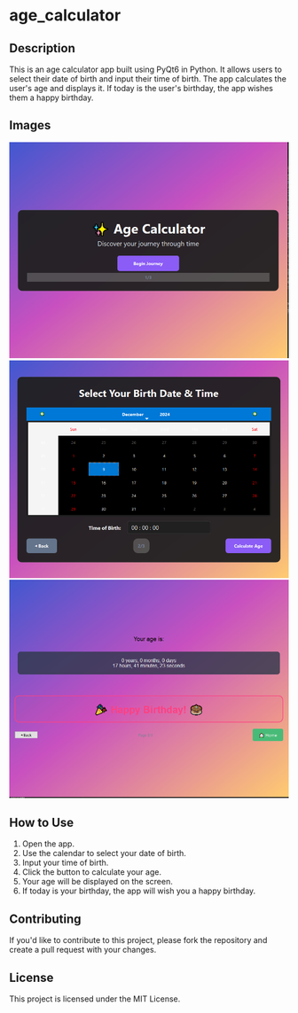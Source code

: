 # age_calculator

## Description
This is an age calculator app built using PyQt6 in Python. It allows users to select their date of birth and input their time of birth. The app calculates the user's age and displays it. If today is the user's birthday, the app wishes them a happy birthday.

## Images
![Capture1](Capture1.PNG)
![Capture2](Capture2.PNG)
![Capture3](Capture3.PNG)

## How to Use
1. Open the app.
2. Use the calendar to select your date of birth.
3. Input your time of birth.
4. Click the button to calculate your age.
5. Your age will be displayed on the screen.
6. If today is your birthday, the app will wish you a happy birthday.

## Contributing
If you'd like to contribute to this project, please fork the repository and create a pull request with your changes. 

## License
This project is licensed under the MIT License.
 
